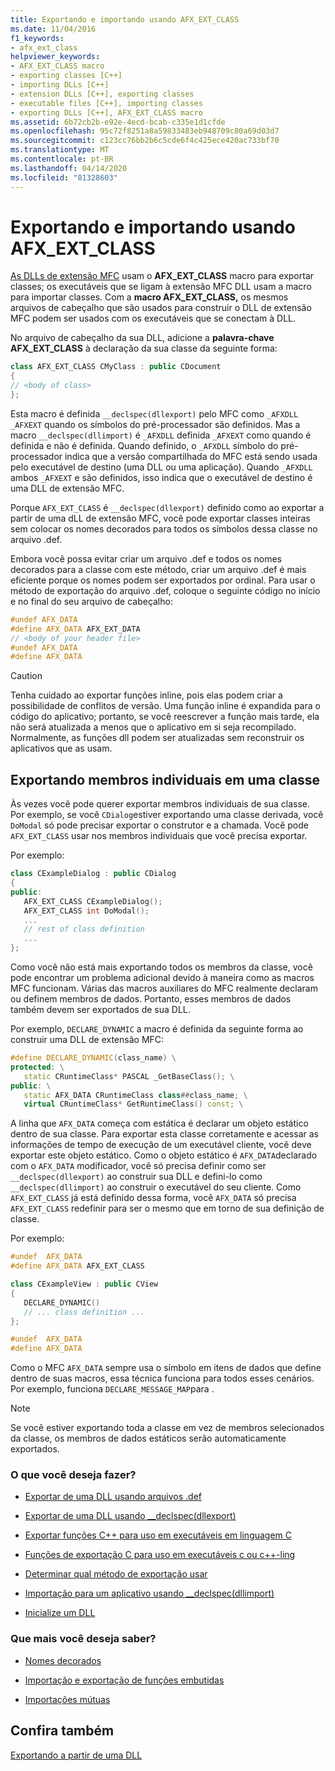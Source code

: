 ```yaml
---
title: Exportando e importando usando AFX_EXT_CLASS
ms.date: 11/04/2016
f1_keywords:
- afx_ext_class
helpviewer_keywords:
- AFX_EXT_CLASS macro
- exporting classes [C++]
- importing DLLs [C++]
- extension DLLs [C++], exporting classes
- executable files [C++], importing classes
- exporting DLLs [C++], AFX_EXT_CLASS macro
ms.assetid: 6b72cb2b-e92e-4ecd-bcab-c335e1d1cfde
ms.openlocfilehash: 95c72f8251a8a59833483eb948709c80a69d03d7
ms.sourcegitcommit: c123cc76bb2b6c5cde6f4c425ece420ac733bf70
ms.translationtype: MT
ms.contentlocale: pt-BR
ms.lasthandoff: 04/14/2020
ms.locfileid: "81328603"
---
```

# <a name="exporting-and-importing-using-afx_ext_class"></a>Exportando e importando usando AFX_EXT_CLASS

[As DLLs de extensão MFC](extension-dlls-overview.md) usam o **AFX_EXT_CLASS** macro para exportar classes; os executáveis que se ligam à extensão MFC DLL usam a macro para importar classes. Com a **macro AFX_EXT_CLASS,** os mesmos arquivos de cabeçalho que são usados para construir o DLL de extensão MFC podem ser usados com os executáveis que se conectam à DLL.

No arquivo de cabeçalho da sua DLL, adicione a **palavra-chave AFX_EXT_CLASS** à declaração da sua classe da seguinte forma:

```cpp
class AFX_EXT_CLASS CMyClass : public CDocument
{
// <body of class>
};
```

Esta macro é definida `__declspec(dllexport)` pelo MFC como `_AFXDLL` `_AFXEXT` quando os símbolos do pré-processador são definidos. Mas a macro `__declspec(dllimport)` é `_AFXDLL` definida `_AFXEXT` como quando é definida e não é definida. Quando definido, o `_AFXDLL` símbolo do pré-processador indica que a versão compartilhada do MFC está sendo usada pelo executável de destino (uma DLL ou uma aplicação). Quando `_AFXDLL` ambos `_AFXEXT` e são definidos, isso indica que o executável de destino é uma DLL de extensão MFC.

Porque `AFX_EXT_CLASS` é `__declspec(dllexport)` definido como ao exportar a partir de uma dLL de extensão MFC, você pode exportar classes inteiras sem colocar os nomes decorados para todos os símbolos dessa classe no arquivo .def.

Embora você possa evitar criar um arquivo .def e todos os nomes decorados para a classe com este método, criar um arquivo .def é mais eficiente porque os nomes podem ser exportados por ordinal. Para usar o método de exportação do arquivo .def, coloque o seguinte código no início e no final do seu arquivo de cabeçalho:

```cpp
#undef AFX_DATA
#define AFX_DATA AFX_EXT_DATA
// <body of your header file>
#undef AFX_DATA
#define AFX_DATA
```

> [!CAUTION]
> Tenha cuidado ao exportar funções inline, pois elas podem criar a possibilidade de conflitos de versão. Uma função inline é expandida para o código do aplicativo; portanto, se você reescrever a função mais tarde, ela não será atualizada a menos que o aplicativo em si seja recompilado. Normalmente, as funções dll podem ser atualizadas sem reconstruir os aplicativos que as usam.

## <a name="exporting-individual-members-in-a-class"></a>Exportando membros individuais em uma classe

Às vezes você pode querer exportar membros individuais de sua classe. Por exemplo, se você `CDialog`estiver exportando uma classe derivada, você `DoModal` só pode precisar exportar o construtor e a chamada. Você pode `AFX_EXT_CLASS` usar nos membros individuais que você precisa exportar.

Por exemplo:

```cpp
class CExampleDialog : public CDialog
{
public:
   AFX_EXT_CLASS CExampleDialog();
   AFX_EXT_CLASS int DoModal();
   ...
   // rest of class definition
   ...
};
```

Como você não está mais exportando todos os membros da classe, você pode encontrar um problema adicional devido à maneira como as macros MFC funcionam. Várias das macros auxiliares do MFC realmente declaram ou definem membros de dados. Portanto, esses membros de dados também devem ser exportados de sua DLL.

Por exemplo, `DECLARE_DYNAMIC` a macro é definida da seguinte forma ao construir uma DLL de extensão MFC:

```cpp
#define DECLARE_DYNAMIC(class_name) \
protected: \
   static CRuntimeClass* PASCAL _GetBaseClass(); \
public: \
   static AFX_DATA CRuntimeClass class##class_name; \
   virtual CRuntimeClass* GetRuntimeClass() const; \
```

A linha que `AFX_DATA` começa com estática é declarar um objeto estático dentro de sua classe. Para exportar esta classe corretamente e acessar as informações de tempo de execução de um executável cliente, você deve exportar este objeto estático. Como o objeto estático é `AFX_DATA`declarado com o `AFX_DATA` modificador, você só precisa definir como ser `__declspec(dllexport)` ao construir sua DLL e defini-lo como `__declspec(dllimport)` ao construir o executável do seu cliente. Como `AFX_EXT_CLASS` já está definido dessa forma, você `AFX_DATA` só precisa `AFX_EXT_CLASS` redefinir para ser o mesmo que em torno de sua definição de classe.

Por exemplo:

```cpp
#undef  AFX_DATA
#define AFX_DATA AFX_EXT_CLASS

class CExampleView : public CView
{
   DECLARE_DYNAMIC()
   // ... class definition ...
};

#undef  AFX_DATA
#define AFX_DATA
```

Como o MFC `AFX_DATA` sempre usa o símbolo em itens de dados que define dentro de suas macros, essa técnica funciona para todos esses cenários. Por exemplo, funciona `DECLARE_MESSAGE_MAP`para .

> [!NOTE]
> Se você estiver exportando toda a classe em vez de membros selecionados da classe, os membros de dados estáticos serão automaticamente exportados.

### <a name="what-do-you-want-to-do"></a>O que você deseja fazer?

- [Exportar de uma DLL usando arquivos .def](exporting-from-a-dll-using-def-files.md)

- [Exportar de uma DLL usando __declspec(dllexport)](exporting-from-a-dll-using-declspec-dllexport.md)

- [Exportar funções C++ para uso em executáveis em linguagem C](exporting-cpp-functions-for-use-in-c-language-executables.md)

- [Funções de exportação C para uso em executáveis c ou c++-ling](exporting-c-functions-for-use-in-c-or-cpp-language-executables.md)

- [Determinar qual método de exportação usar](determining-which-exporting-method-to-use.md)

- [Importação para um aplicativo usando __declspec(dllimport)](importing-into-an-application-using-declspec-dllimport.md)

- [Inicialize um DLL](run-time-library-behavior.md#initializing-a-dll)

### <a name="what-do-you-want-to-know-more-about"></a>Que mais você deseja saber?

- [Nomes decorados](reference/decorated-names.md)

- [Importação e exportação de funções embutidas](importing-and-exporting-inline-functions.md)

- [Importações mútuas](mutual-imports.md)

## <a name="see-also"></a>Confira também

[Exportando a partir de uma DLL](exporting-from-a-dll.md)
